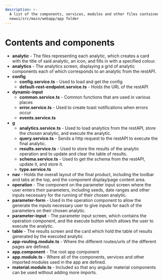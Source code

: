 ```yaml
---
description: >-
  A list of the components, services, modules and other files contained in the
  newui/src/main/webapp/app folder
---
```


# Contents and components

- **analytic** - The files representing each analytic, which creates a card with the title of said analytic, an icon, and fills in with a specified colour.
- **analytics** - The analytics screen, displaying a grid of analytic components each of which corresponds to an analytic from the restAPI.
- **config**
  - **config.service.ts** - Used to load and get the config
  - **default-rest-endpoint.service.ts** - Holds the URL of the restAPI
- **dynamic-input**
  - **common.service.ts** - Common functions that are used in various places
  - **error.service.ts** - Used to create toast notifications when errors occur
  - **events.service.ts**
- **g**
  - **analytics.service.ts** - Used to load analytics from the restAPI, store the chosen analytic, and execute the analytic.
  - **query.service.ts** - Sends a http request to the restAPI to execute the final analytic.
  - **results.service.ts** - Used to store the results of the analytic operation and to update and clear the table of results.
  - **schema.service.ts** - Used to get the schema from the restAPI, update it, and store it.
  - **type.service.ts**
- **nav** - Holds the overall layout of the final product, including the toolbar and tabs at the top, and the component display/page content area.
- **operation** - The component on the parameter input screen where the user enters their parameters, including seeds, date ranges and other inputs necessary for the running of their chosen analytic.
- **parameter-form** - Used in the operation component to allow the generate the inputs necessary user to give inputs for each of the parameters on their chosen analytic.
- **parameter-input** - The parameter input screen, which contains the operation component, and the execute button which allows the user to execute the analytic.
- **table** - The results screen and the card which hold the table of results generated by the executed analytic
- **app-routing.module.ts** - Where the different routes/urls of the different pages are defined.
- **app.component** - The root app component
- **app.module.ts** - Where all of the components, services and other imported modules used in the app are defined.
- **material.module.ts** - Included so that any angular material components can be used without adding more imports.
